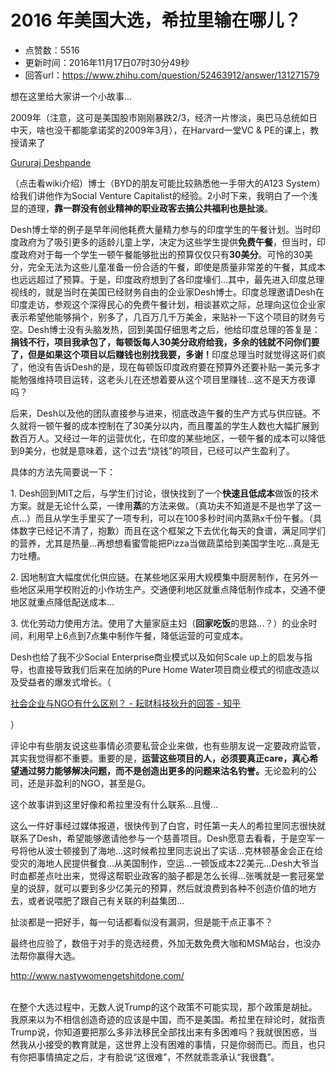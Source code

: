 # 2016 年美国大选，希拉里输在哪儿？
- 点赞数：5516
- 更新时间：2016年11月17日07时30分49秒
- 回答url：https://www.zhihu.com/question/52463912/answer/131271579
<body>
 <p data-pid="AKG2t3dE">想在这里给大家讲一个小故事...</p>
 <p data-pid="fbGIFWJx">2009年（注意，这可是美国股市刚刚暴跌2/3，经济一片惨淡，奥巴马总统如日中天，啥也没干都能拿诺奖的2009年3月），在Harvard一堂VC &amp; PE的课上，教授请来了</p><a href="https://link.zhihu.com/?target=https%3A//en.wikipedia.org/wiki/Gururaj_Deshpande" class=" wrap external" target="_blank" rel="nofollow noreferrer">Gururaj Deshpande</a>
 <p data-pid="AUwvRUVx">（点击看wiki介绍）博士（BYD的朋友可能比较熟悉他一手带大的A123 System）给我们讲他作为Social Venture Capitalist的经验。2小时下来，我明白了一个浅显的道理，<b>靠一群没有创业精神的职业政客去搞公共福利也是扯淡</b>。</p>
 <p data-pid="CGIpngR4">Desh博士举的例子是早年间他耗费大量精力参与的印度学生的午餐计划。当时印度政府为了吸引更多的适龄儿童上学，决定为这些学生提供<b>免费午餐</b>，但当时，印度政府对于每一个学生一顿午餐能够批出的预算仅仅只有<b>30美分</b>。可怜的30美分，完全无法为这些儿童准备一份合适的午餐，即使是质量非常差的午餐，其成本也远远超过了预算。于是，印度政府想到了各印度壕们...其中，最先进入印度总理视线的，就是当时在美国已经财务自由的企业家Desh博士。印度总理邀请Desh在印度走访，参观这个深得民心的免费午餐计划，相谈甚欢之际，总理向这位企业家表示希望他能够捐个，别多了，几百万几千万美金，来贴补一下这个项目的财务亏空。Desh博士没有头脑发热，回到美国仔细思考之后，他给印度总理的答复是：<b>捐钱不行，项目我承包了，每顿饭每人30美分政府给我，多余的钱就不问你们要了，但是如果这个项目以后赚钱也别找我要，多谢！</b>印度总理当时就觉得这哥们疯了，他没有告诉Desh的是，现在每顿饭印度政府要在预算外还要补贴一美元多才能勉强维持项目运转，这老头儿在还想着要从这个项目里赚钱...这不是天方夜谭吗？</p>
 <p data-pid="ng6R7N5l">后来，Desh以及他的团队直接参与进来，彻底改造午餐的生产方式与供应链。不久就将一顿午餐的成本控制在了30美分以内，而且覆盖的学生人数也大幅扩展到数百万人。又经过一年的运营优化，在印度的某些地区，一顿午餐的成本可以降低到9美分，也就是意味着，这个过去“烧钱”的项目，已经可以产生盈利了。</p>
 <p data-pid="9GHAEh-a">具体的方法先简要说一下：</p>
 <p data-pid="ZR-_ZAJY">1. Desh回到MIT之后，与学生们讨论，很快找到了一个<b>快速且低成本</b>做饭的技术方案。就是无论什么菜，一律用<b>蒸</b>的方法来做。（真功夫不知道是不是也学了这一点...）而且从学生手里买了一项专利，可以在100多秒时间内蒸熟x千份午餐。（具体数字已经记不清了，抱歉）而且在这个框架之下去优化每天的食谱，满足同学们的营养，尤其是热量...再想想看蜜雪能把Pizza当做蔬菜给到美国学生吃...真是无力吐槽。</p>
 <p data-pid="b2FdBzBp">2. 因地制宜大幅度优化供应链。在某些地区采用大规模集中厨房制作，在另外一些地区采用学校附近的小作坊生产。交通便利地区就重点降低制作成本，交通不便地区就重点降低配送成本...</p>
 <p data-pid="nI5ofXxS">3. 优化劳动力使用方法。使用了大量家庭主妇（<b>回家吃饭</b>的思路...？）的业余时间，利用早上6点到7点集中制作午餐，降低运营的可变成本。</p>
 <p data-pid="ev4SdJQg">Desh也给了我不少Social Enterprise商业模式以及如何Scale up上的启发与指导，也直接导致我们后来在加纳的Pure Home Water项目商业模式的彻底改造以及受益者的爆发式增长。（</p><a href="https://www.zhihu.com/question/20243580/answer/131550849?from=profile_answer_card" class="internal">社会企业与NGO有什么区别？ - 耘财科技狄升的回答 - 知乎</a>
 <p data-pid="6RSa-_MH">）</p>
 <p data-pid="VNPjSuTj">评论中有些朋友说这些事情必须要私营企业来做，也有些朋友说一定要政府监管，其实我觉得都不重要。重要的是，<b>运营这些项目的人，必须要真正care，真心希望通过努力能够解决问题，而不是创造出更多的问题来沽名钓誉。</b>无论盈利的公司，还是非盈利的NGO，甚至是G。</p>
 <p data-pid="tkDhg-Py">这个故事讲到这里好像和希拉里没有什么联系...且慢...</p>
 <p data-pid="4HXR2txu">这么一件好事经过媒体报道，很快传到了白宫，时任第一夫人的希拉里同志很快就联系了Desh，希望能够邀请他参与一个慈善项目。Desh愿意去看看，于是空军一号将他从波士顿接到了海地...这时候希拉里同志说出了实话...克林顿基金会正在给受灾的海地人民提供餐食...从美国制作，空运...一顿饭成本22美元...Desh大爷当时血都差点吐出来，觉得这帮职业政客的脑子都是怎么长得...张嘴就是一套冠冕堂皇的说辞，就可以要到多少亿美元的预算，然后就浪费到各种不创造价值的地方去，或者说喂肥了跟自己有关联的利益集团...</p>
 <p data-pid="43iWW-aw">扯淡都是一把好手，每一句话都看似没有漏洞，但是能干点正事不？</p>
 <p data-pid="btRCR_X6">最终也应验了，数倍于对手的竞选经费，外加无数免费大咖和MSM站台，也没办法帮你赢得大选。</p><a href="https://link.zhihu.com/?target=http%3A//www.nastywomengetshitdone.com" class=" wrap external" target="_blank" rel="nofollow noreferrer">http://www.nastywomengetshitdone.com/</a>
 <br>
 <br>
 <p data-pid="X9-leuty">在整个大选过程中，无数人说Trump的这个政策不可能实现，那个政策是胡扯。我原来以为不相信创造奇迹的应该是中国，而不是美国。希拉里在辩论时，就指责Trump说，你知道要把那么多非法移民全部找出来有多困难吗？我就很困惑，当然我从小接受的教育就是，这世界上没有困难的事情，只是你弱而已。而且，也只有你把事情搞定之后，才有脸说“这很难”，不然就乖乖承认“我很蠢”。</p>
</body>